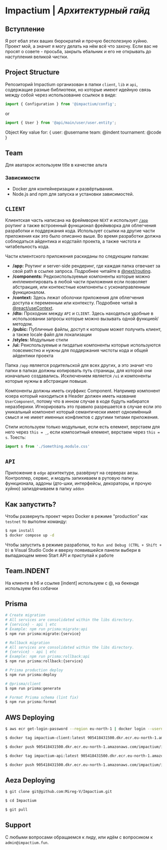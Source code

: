 # Impactium | *Архитектурный гайд*

## Вступление

Я рот ебал этих ваших бюрократий и прочую бесполезную хуйню. Проект мой, а значит я могу делать на нём всё что захочу. Если вас не просят о совете - просьба, закрыть ебальник и его не открывать до наступления великой чистки.

## Project Structure

Репозиторий Impactium организован в папки `client`, `lib` и `api`, содержащие разные библиотеки, но которые имеют идейную связь между собой через использование ссылкок в виде:
```js
import { Configuration } from '@impactium/config';
```
or
```js
import { User } from '@api/main/user/user.entity';
```

Object Key value for: {
  user: @username
  team: @indent
  tournament: @code
}

## Team

Для аватарок используем title в качестве альта

### Зависимости

- Docker для контейнеризации и развёртывания.
- Node.js and npm для запуска и установки зависимостей.

## `CLIENT`

Клиентская часть написана на фреймворке `NEXT` и использует [`/app`](https://nextjs.org/docs/app) роутинг а также встроенный функционал фреймворка для облегчения разработки и поддержания кода. Использует ссылки на другие части приложения как это было описанно выше. Во время разработки должна соблюдаться айдентика и кодстайл проекта, а также чистота и читабельность кода. 

Части клиентского приложения раскиданы по следующим папкам: 

- **/app:** Роутинг и server-side рендеринг, где каждая папка отвечает за свой path в ссылке запроса. Подробнее читайте в [@next/routing](https://nextjs.org/docs/app/building-your-application/routing).
- **/components:** Редкоиспользуемые компоненты которые можно инплементировать в любой части приложения если позволяет абстракция, или контекстные компоненты с усконаправленным функционалом.
- **/context:** Здесь лежат оболочки приложения для облегчения доступа к переменным или контексту. Подробнее читай в [@react/useContext](https://react.dev/reference/react/useContext).
- **/dto:** Проходник между `API` и `CLIENT`. Здесь находяться удобные в использовании запросы которые можно вызывать одной функцией/методом.
- **/pubic:** Публичные файлы, доступ к которым может получить клиент, а также locale файл для локализации
- **/styles:** Модульные стили
- **/ui:** Реиспользуемые и пиздатые компоненты которые используются повсеместно и нужны для поддержания чистоты кода и общей айдентики проекта

Папка `/app` является родительской для всех других, а это значит что папки в папках должны копировать путь страницы, для которой они изначально создавались. Исключением является `/ui` и компоненты которые нужны в абстракции повыше. 

Компоненты должны иметь скуффикс Component. Например компонент юзера который находиться в Header должен иметь название `UserComponent`, потому что в инном случае в коде будуть набиратся неразберихи. Игнорировать это правило разрешается в случае если это уникальный компонент который семантически имеет одноимённый смысл и не имеет именных конфликтов с другими типами приложения.

Стили используем только модульные, если есть елемент, верстаем для него через `this = _`, если композитный елемент, верстаем через `this = s`. Тоесть:
```js
import s from './Something.module.css'
```

## `API`

Приложение в `edge` архитектуре, развёрнут на серверах аезы. Контроллер, сервис, и модуль запихиваем в рутовую папку функционала, аддоны (дто-шки, интерфейсы, декораторы, и прочую хуйню) запиздячиваем в папку `addon`

## Как запустить?

Чтобы развернуть проект через Docker в режиме "production" как `testnet` то выполни команду:

```bash
$ npm install
$ docker compose up -d
```

Чтобы запустить в режиме разработки, то `Run and Debug (CTRL + Shift + D)` в Visual Studio Code и вверху появившейся панели выбери в выпадающем меню Start API и приступай к работе

## Team.INDENT

На клиенте в h6 и ссылке [indent] используем с @, на бекенде используем без собачки

## Prisma

```bash
# Create migration
# All services are consolidated within the libs directory.
# {service} - api | etc
# Example: npm run prisma:migrate:api
$ npm run prisma:migrate:{service}

# Rollback migration
# All services are consolidated within the libs directory.
# {service} - api | etc
# Example: npm run prisma:rollback:api
$ npm run prisma:rollback:{service}

# Prisma production deploy
$ npm run prisma:deploy

# @prisma/client
$ npm run prisma:generate

# Format Prisma schema (lint fix)
$ npm run prisma:format
```

## AWS Deploying

```bash
$ aws ecr get-login-password --region eu-north-1 | docker login --username AWS --password-stdin 905418431500.dkr.ecr.eu-north-1.amazonaws.com

$ docker tag impactium-client:latest 905418431500.dkr.ecr.eu-north-1.amazonaws.com/impactium/impactium-client:latest

$ docker push 905418431500.dkr.ecr.eu-north-1.amazonaws.com/impactium/impactium-client:latest

$ docker tag impactium-api:latest 905418431500.dkr.ecr.eu-north-1.amazonaws.com/impactium/impactium-api:latest

$ docker push 905418431500.dkr.ecr.eu-north-1.amazonaws.com/impactium/impactium-api:latest

```


## Aeza Deploying

```bash
$ git clone git@github.com:Mireg-V/Impactium.git

$ cd Impactium

$ git pull

```
## Support

С любыми вопросами обращаемся к лиду, или идём с вопросиком к `admin@impactium.fun`.
